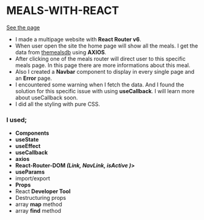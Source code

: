 # MEALS-WITH-REACT

[See the page](https://meals-react-router.vercel.app/)


- I made a multipage website with <b>React Router v6</b>.  
- When user open the site the home page will show all the meals. I get the data from [themealsdb](https://www.themealdb.com/api/json/v1/1/random.php) using <b>AXIOS</b>.
- After clicking one of the meals router will direct user to this specific meals page. In this page there are more informations about this meal.
- Also I created a <b>Navbar</b> component to display in every single page and an <b>Error</b> page. 
- I encountered some warning when I fetch the data. And I found the solution for this specific issue with using <b>useCallback</b>. I will learn more about useCallback soon.
- I did all the styling with pure CSS.

### I used;
  - <b>Components</b>
  - <b>useState</b>
  - <b>useEffect</b>
  - <b>useCallback</b>
  - <b>axios</b>
  - <b>React-Router-DOM <i>(Link, NavLink, isActive )</i>></b>
  - <b>useParams</b>
  - import/export
  - <b>Props</b>
  - React <b>Developer Tool</b>
  - Destructuring props
  - array <b>map</b> method
  - array <b>find</b> method